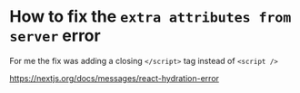 # How to fix the `extra attributes from server` error

For me the fix was adding a closing `</script>` tag instead of `<script />`

https://nextjs.org/docs/messages/react-hydration-error
